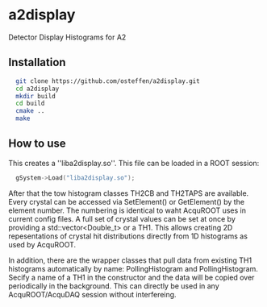 a2display
=========

Detector Display Histograms for A2

Installation
-----

```sh
  git clone https://github.com/osteffen/a2display.git
  cd a2display
  mkdir build
  cd build
  cmake ..
  make
```

How to use
----------

This creates a ''liba2display.so''. This file can be loaded in a ROOT session:
```c++
  gSystem->Load("liba2display.so");
```
After that the tow histogram classes TH2CB and TH2TAPS are available.
Every crystal can be accessed via SetElement() or GetElement() by the element number.
The numbering is identical to waht AcquROOT uses in current config files.
A full set of crystal values can be set at once by providing a std::vector<Double_t> or a TH1.
This allows creating 2D repesentations of crystal hit distributions directly from 1D histograms as used by AcquROOT.

In addition, there are the wrapper classes that pull data from existing TH1 histograms automatically by name:
PollingHistogram<TH2CB> and PollingHistogram<TH2TAPS>. Secify a name of a TH1 in the constructor and the data will
be copied over periodically in the background. This can directly be used in any AcquROOT/AcquDAQ session
without interfereing.
